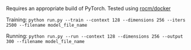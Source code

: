 Requires an appropriate build of PyTorch. Tested using [rocm/docker](https://hub.docker.com/r/rocm/pytorch)

Training: `python run.py --train --context 128 --dimensions 256 --iters 2500 --filename model_file_name`

Running: `python run.py --run --context 128 --dimensions 256 --output 300 --filename model_file_name`

